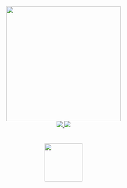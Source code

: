 <div id="header" align="center">
  <img src="https://media.giphy.com/media/i1JHRZSXO9LZZDHqii/giphy.gif" width="300"/>
</div>

<div id="badges" align="center">
  <a href="https://vk.com/davydovke">
    <img src="https://img.shields.io/badge/vk-blue?logo=vk&logocolor=black&style=for-the-badge"/>
  </a>
  <a href="https://t.me/davydovke">
    <img src="https://img.shields.io/badge/telegram-blue?logo=telegram&logocolor=white&style=for-the-badge"/>
  </a>
</div>

<div align="center">
<img src="https://komarev.com/ghpvc/?username=KostyaDavydov&style=flat-square&color=blue" alt=""/>
</div>

<h1 align="center">
  <img src="https://media.giphy.com/media/26xBwdIuRJiAIqHwA/giphy.gif" width="100px"/>
</h1>

